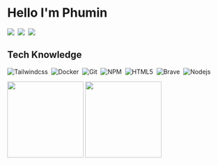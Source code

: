 # Hello I'm Phumin 
<p>
  <a href="https://www.facebook.com/c.phumin"><img src="https://img.shields.io/badge/facebook-%233B5998.svg?&style=for-the-badge&logo=facebook&logoColor=white" /></a>&nbsp;
  <a href="https://www.instagram.com/phu.minz/"><img src="https://img.shields.io/badge/instagram-%23dc2743.svg?&style=for-the-badge&logo=instagram&logoColor=white" /></a>&nbsp;
  <a href="https://www.linkedin.com/in/phumin-chumphu/"><img src="https://img.shields.io/badge/linkedin-%230077B5.svg?&style=for-the-badge&logo=linkedin&logoColor=white" /></a>&nbsp;
</p>

## Tech Knowledge 
<p>
  <img alt="Tailwindcss" src="https://img.shields.io/badge/-TailwindCss-%231a202c?style=flat-square&logo=tailwind-css" />&nbsp;
  <img alt="Docker" src="https://img.shields.io/badge/-Docker-46a2f1?style=flat-square&logo=docker&logoColor=white" />&nbsp;
  <img alt="Git" src="https://img.shields.io/badge/-Git-F05032?style=flat-square&logo=git&logoColor=white" />&nbsp;
  <img alt="NPM" src="https://img.shields.io/badge/-NPM-CB3837?style=flat-square&logo=npm&logoColor=white" />&nbsp;
  <img alt="HTML5" src="https://img.shields.io/badge/-HTML5-E34F26?style=flat-square&logo=html5&logoColor=white" />&nbsp;
  <img alt="Brave" src="https://img.shields.io/badge/-Brave_Browser-FB542B?style=flat-square&logo=brave&logoColor=white" />&nbsp;
  <img alt="Nodejs" src="https://img.shields.io/badge/-Nodejs-43853d?style=flat-square&logo=Node.js&logoColor=white" />&nbsp;
</p>
<p>
   <img height="175px" src="https://github-readme-stats.vercel.app/api?username=ideastation-x&show_icons=true&theme=dark&hide_border=true">
   <img height="175px" src="https://github-readme-stats.vercel.app/api/top-langs/?username=ideastation-x&langs_count=8&theme=dark&hide_border=true&layout=compact">
</p>
